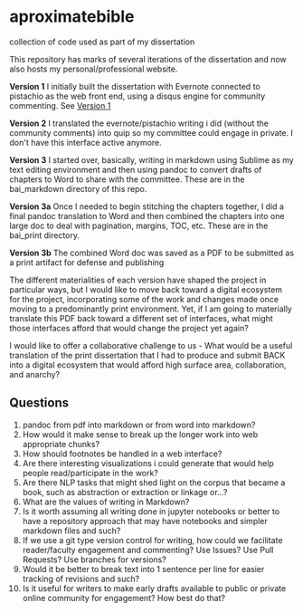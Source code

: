 # aproximatebible
collection of code used as part of my dissertation

This repository has marks of several iterations of the dissertation and now also hosts my personal/professional website. 

**Version 1** I initially built the dissertation with Evernote connected to pistachio as the web front end, using a disqus engine for community commenting. See [Version 1](https://aproximatebible.postach.io/)

**Version 2** I translated the evernote/pistachio writing i did (without the community comments) into quip so my committee could engage in private. I don't have this interface active anymore. 

**Version 3** I started over, basically, writing in markdown using Sublime as my text editing environment and then using pandoc to convert drafts of chapters to Word to share with the committee. These are in the bai_markdown directory of this repo.

**Version 3a** Once I needed to begin stitching the chapters together, I did a final pandoc translation to Word and then combined the chapters into one large doc to deal with pagination, margins, TOC, etc. These are in the bai_print directory.

**Version 3b** The combined Word doc was saved as a PDF to be submitted as a print artifact for defense and publishing

The different materialities of each version have shaped the project in particular ways, but I would like to move back toward a digital ecosystem for the project, incorporating some of the work and changes made once moving to a predominantly print environment. Yet, if I am going to materially translate this PDF back toward a different set of interfaces, what might those interfaces afford that would change the project yet again? 

I would like to offer a collaborative challenge to us - What would be a useful translation of the print dissertation that I had to produce and submit BACK into a digital ecosystem that would afford high surface area, collaboration, and anarchy? 

## Questions

1. pandoc from pdf into markdown or from word into markdown? 
2. How would it make sense to break up the longer work into web appropriate chunks? 
3. How should footnotes be handled in a web interface? 
4. Are there interesting visualizations i could generate that would help people read/participate in the work?
5. Are there NLP tasks that might shed light on the corpus that became a book, such as abstraction or extraction or linkage or...?
6. What are the values of writing in Markdown?
7. Is it worth assuming all writing done in jupyter notebooks or better to have a repository approach that may have notebooks and simpler markdown files and such? 
8. If we use a git type version control for writing, how could we facilitate reader/faculty engagement and commenting? Use Issues? Use Pull Requests? Use branches for versions?
9. Would it be better to break text into 1 sentence per line for easier tracking of revisions and such? 
10. Is it useful for writers to make early drafts available to public or private online community for engagement? How best do that? 